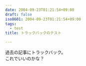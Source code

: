 ```yaml
---
date: 2004-09-23T01:21:54+09:00
draft: false
iso8601: 2004-09-23T01:21:54+09:00
tags:
  - test
title: トラックバックのテスト

---
```


過去の記事にトラックバック。  
これでいいのかな？
